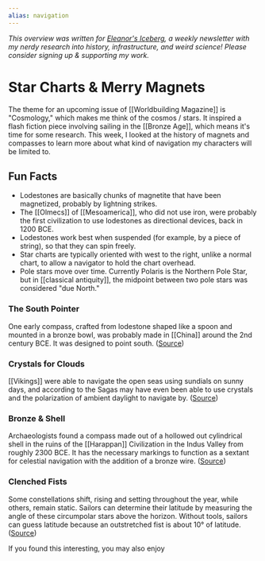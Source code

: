 ```yaml
---
alias: navigation
---
```


<cite>This overview was written for [Eleanor's Iceberg](http://newsletter.eleanorkonik.com/), a weekly newsletter with my nerdy research into history, infrastructure, and weird science! Please consider signing up & supporting my work.</cite>

# Star Charts & Merry Magnets

The theme for an upcoming issue of [[Worldbuilding Magazine]] is "Cosmology," which makes me think of the cosmos / stars. It inspired a flash fiction piece involving sailing in the [[Bronze Age]], which means it's time for some research. This week, I looked at the history of magnets and compasses to learn more about what kind of navigation my characters will be limited to.

## Fun Facts

* Lodestones are basically chunks of magnetite that have been magnetized, probably by lightning strikes.
* The [[Olmecs]] of [[Mesoamerica]], who did not use iron, were probably the first civilization to use lodestones as directional devices, back in 1200 BCE.
* Lodestones work best when suspended (for example, by a piece of string), so that they can spin freely.
* Star charts are typically oriented with west to the right, unlike a normal chart, to allow a navigator to hold the chart overhead.
* Pole stars move over time. Currently Polaris is the Northern Pole Star, but in [[classical antiquity]], the midpoint between two pole stars was considered "due North." 

### The South Pointer

One early compass, crafted from lodestone shaped like a spoon and mounted in a bronze bowl, was probably made in [[China]] around the 2nd century BCE. It was designed to point south. (<a href="https://www.magnet-shop.com/magnets-throughout-the-history">Source</a>)

### Crystals for Clouds

[[Vikings]] were able to navigate the open seas using sundials on sunny days, and according to the Sagas may have even been able to use crystals and the polarization of ambient daylight to navigate by. (<a href="https://www.ncbi.nlm.nih.gov/pmc/articles/PMC3049005/">Source</a>)

### Bronze & Shell

Archaeologists found a compass made out of a hollowed out cylindrical shell in the ruins of the [[Harappan]] Civilization in the Indus Valley from roughly 2300 BCE. It has the necessary markings to function as a sextant for celestial navigation with the addition of a bronze wire. (<a href="http://drs.nio.org/drs/bitstream/handle/2264/3082/J_Mar_Archaeol_3_61.pdf?sequence=2">Source</a>)

### Clenched Fists

Some constellations shift, rising and setting throughout the year, while others, remain static. Sailors can determine their latitude by measuring the angle of these circumpolar stars above the horizon. Without tools, sailors can guess latitude because an outstretched fist is about 10° of latitude. (<a href="https://www.formulaboats.com/blog/navigate-using-stars/">Source</a>)



 <div class=infobox>If you found this interesting, you may also enjoy </div>